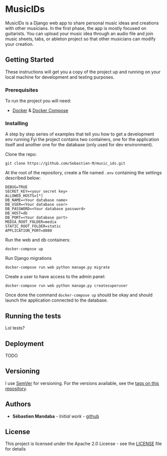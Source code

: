 
# MusicIDs 
  
MusicIDs is a Django web app to share personal music ideas and creations with other musicians.
In the first phase, the app is mostly focused on guitarists. You can upload your music idea through an audio file and
join music sheets, tabs, or ableton project so that other musicians can modify your creation.
  
## Getting Started  
  
These instructions will get you a copy of the project up and running on your local machine for development and testing purposes. 
  
### Prerequisites  
  
To run the project you will need:
* [Docker](https://www.docker.com/get-started) & [Docker Compose](https://docs.docker.com/compose/install/)
  
### Installing  
  
A step by step series of examples that tell you how to get a development env running
Fyi the project contains two containers, one for the application itself and another one for the database (only used for
dev environment).
  
Clone the repo:
```
git clone https://github.com/Sebastien-M/music_ids.git
```  

At the root of the repository, create a file named `.env` containing the settings described below:
```
DEBUG=TRUE
SECRET_KEY=<your secret key>
ALLOWED_HOSTS=[*]
DB_NAME=<Your database name>
DB_USER=<Your database user>
DB_PASSWORD=<Your database password>
DB_HOST=db
DB_PORT=<Your database port>
MEDIA_ROOT_FOLDER=media
STATIC_ROOT_FOLDER=static
APPLICATION_PORT=8080
```
  
Run the web and db containers:
```
docker-compose up
```  

Run Django migrations
```
docker-compose run web python manage.py migrate
```


Create a user to have access to the admin panel:
```
docker-compose run web python manage.py createsuperuser 
```

Once done the command `docker-compose up` should be okay and should launch the application connected to the database.

## Running the tests

Lol tests?


## Deployment
  TODO

## Versioning

I use [SemVer](http://semver.org/) for versioning. For the versions available, see the [tags on this repository](https://github.com/Sebastien-M/music_ids/releases).

## Authors

* **Sébastien Mandaba** - *Initial work* - [github](https://github.com/Sebastien-M)

## License

This project is licensed under the Apache 2.0 License - see the [LICENSE](LICENSE) file for details
